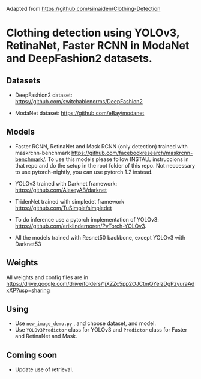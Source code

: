 Adapted from https://github.com/simaiden/Clothing-Detection

# Clothing detection using YOLOv3, RetinaNet, Faster RCNN in ModaNet and DeepFashion2 datasets.

## Datasets

- DeepFashion2 dataset: https://github.com/switchablenorms/DeepFashion2 

- ModaNet dataset: https://github.com/eBay/modanet

## Models

- Faster RCNN, RetinaNet and Mask RCNN (only detection) trained with maskrcnn-benchmark https://github.com/facebookresearch/maskrcnn-benchmark/. To use this models please follow INSTALL instruccions in that repo and do the setup in the root folder of this repo. Not neccessary to use pytorch-nightly, you can use pytorch 1.2 instead.

- YOLOv3 trained with Darknet framework: https://github.com/AlexeyAB/darknet

- TridenNet trained with simpledet framework https://github.com/TuSimple/simpledet

- To do inference use a pytorch implementation of YOLOv3: https://github.com/eriklindernoren/PyTorch-YOLOv3.

- All the models trained with Resnet50 backbone, except YOLOv3 with Darknet53

## Weights

All weights and config files are in https://drive.google.com/drive/folders/1jXZZc5pp2OJCtmQYelzDgPzyuraAdxXP?usp=sharing

## Using

- Use <code>new_image_demo.py</code> , and choose dataset, and model. 
- Use <code>YOLOv3Predictor</code> class for YOLOv3 and <code>Predictor</code> class for Faster and RetinaNet and Mask.

## Coming soon

 - Update use of retrieval.
